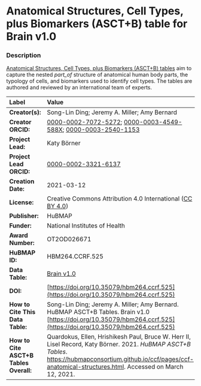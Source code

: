 # Anatomical Structures, Cell Types, plus Biomarkers (ASCT+B) table for Brain v1.0

### Description
[Anatomical Structures, Cell Types, plus Biomarkers (ASCT+B) tables](https://hubmapconsortium.github.io/ccf/pages/ccf-anatomical-structures.html) aim to capture the nested *part_of* structure of anatomical human body parts, the typology of cells, and biomarkers used to identify cell types. The tables are authored and reviewed by an international team of experts.

| Label | Value |
| :------------- |:-------------|
| **Creator(s):** | Song-Lin Ding; Jeremy A. Miller; Amy Bernard |
| **Creator ORCID:** | [0000-0002-7072-5272](https://orcid.org/0000-0002-7072-5272); [0000-0003-4549-588X](https://orcid.org/0000-0003-4549-588X); [0000-0003-2540-1153](https://orcid.org/0000-0003-2540-1153) |
| **Project Lead:** | Katy B&ouml;rner |
| **Project Lead ORCID:** | [0000-0002-3321-6137](https://orcid.org/0000-0002-3321-6137) |
| **Creation Date:** | 2021-03-12 |
| **License:** | Creative Commons Attribution 4.0 International ([CC BY 4.0](https://creativecommons.org/licenses/by/4.0/)) |
| **Publisher:** | HuBMAP |
| **Funder:** | National Institutes of Health |
| **Award Number:** | OT2OD026671 |
| **HuBMAP ID:** | HBM264.CCRF.525 |
| **Data Table:** | [Brain v1.0](https://hubmapconsortium.github.io/ccf-releases/v1.0/asct-b/ASCT-B_Allen_Brain.csv) |
| **DOI:** | [https://doi.org/10.35079/hbm264.ccrf.525](https://doi.org/10.35079/hbm264.ccrf.525) |
| **How to Cite This Data Table:** | Song-Lin Ding; Jeremy A. Miller; Amy Bernard. HuBMAP ASCT+B Tables. Brain v1.0 [https://doi.org/10.35079/hbm264.ccrf.525](https://doi.org/10.35079/hbm264.ccrf.525) |
| **How to Cite ASCT+B Tables Overall:** | Quardokus, Ellen, Hrishikesh Paul, Bruce W. Herr II, Lisel Record, Katy B&ouml;rner. 2021. *HuBMAP ASCT+B Tables*. https://hubmapconsortium.github.io/ccf/pages/ccf-anatomical-structures.html. Accessed on March 12, 2021. |